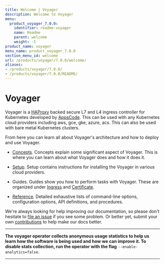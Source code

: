 ```yaml
---
title: Welcome | Voyager
description: Welcome to Voyager
menu:
  product_voyager_7.0.0:
    identifier: readme-voyager
    name: Readme
    parent: welcome
    weight: -1
product_name: voyager
menu_name: product_voyager_7.0.0
section_menu_id: welcome
url: /products/voyager/7.0.0/welcome/
aliases:
- /products/voyager/7.0.0/
- /products/voyager/7.0.0/README/
---
```


# Voyager

Voyager is a [HAProxy](http://www.haproxy.org/) backed secure L7 and L4 ingress controller for Kubernetes developed by [AppsCode](https://appscode.com). This can be used with any Kubernetes cloud providers including aws, gce, gke, azure, acs. This can also be used with bare metal Kubernetes clusters.

From here you can learn all about Voyager's architecture and how to deploy and use Voyager.

- [Concepts](/products/voyager/7.0.0/concepts/). Concepts explain some significant aspect of Voyager. This
is where you can learn about what Voyager does and how it does it.

- [Setup](/products/voyager/7.0.0/setup/). Setup contains instructions for installing
  the Voyager in various cloud providers.

- Guides. Guides show you how to perform tasks with Voyager. These are organized under [Ingress](/products/voyager/7.0.0/guides/ingress) and [Certificate](/products/voyager/7.0.0/guides/certificate).

- [Reference](/products/voyager/7.0.0/reference/). Detailed exhaustive lists of
command-line options, configuration options, API definitions, and procedures.

We're always looking for help improving our documentation, so please don't hesitate to
[file an issue](https://github.com/appscode/voyager/issues/new) if you see some problem.
Or better yet, submit your own [contributions](/products/voyager/7.0.0/CONTRIBUTING) to help
make our docs better.

---

**The voyager operator collects anonymous usage statistics to help us learn how the software is being used and how we can improve it.
To disable stats collection, run the operator with the flag** `--enable-analytics=false`.

---
